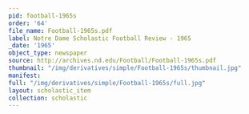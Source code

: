 ```yaml
---
pid: football-1965s
order: '64'
file_name: Football-1965s.pdf
label: Notre Dame Scholastic Football Review - 1965
_date: '1965'
object_type: newspaper
source: http://archives.nd.edu/Football/Football-1965s.pdf
thumbnail: "/img/derivatives/simple/Football-1965s/thumbnail.jpg"
manifest:
full: "/img/derivatives/simple/Football-1965s/full.jpg"
layout: scholastic_item
collection: scholastic
---
```

